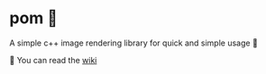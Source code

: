 # pom 🍎

A simple c++ image rendering library for quick and simple usage 🚀


📖 You can read the [wiki](https://github.com/FelixDubois/pom/wiki)
